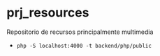 # prj_resources
Repositorio de recursos principalmente multimedia

- `php -S localhost:4000 -t backend/php/public`
